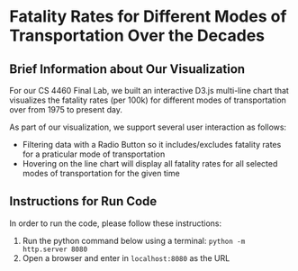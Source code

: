 # Fatality Rates for Different Modes of Transportation Over the Decades
## Brief Information about Our Visualization
For our CS 4460 Final Lab, we built an interactive D3.js multi-line chart that visualizes the fatality rates (per 100k) for different modes of transportation over from 1975 to present day.

As part of our visualization, we support several user interaction as follows:
- Filtering data with a Radio Button so it includes/excludes fatality rates for a praticular mode of transportation
- Hovering on the line chart will display all fatality rates for all selected modes of transportation for the given time

## Instructions for Run Code
In order to run the code, please follow these instructions:
1. Run the python command below using a terminal:
`python -m http.server 8080`
2. Open a browser and enter in `localhost:8080` as the URL 
